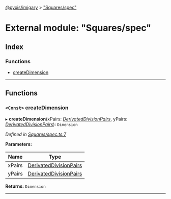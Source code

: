 [@pyxis/imigary](../README.md) > ["Squares/spec"](../modules/_squares_spec_.md)

# External module: "Squares/spec"

## Index

### Functions

* [createDimension](_squares_spec_.md#createdimension)

---

## Functions

<a id="createdimension"></a>

### `<Const>` createDimension

▸ **createDimension**(xPairs: *[DerivatedDivisionPairs](_division_types_.md#derivateddivisionpairs)*, yPairs: *[DerivatedDivisionPairs](_division_types_.md#derivateddivisionpairs)*): `Dimension`

*Defined in [Squares/spec.ts:7](https://github.com/creaux/pyxis/blob/04ce533/packages/imigary/src/Squares/spec.ts#L7)*

**Parameters:**

| Name | Type |
| ------ | ------ |
| xPairs | [DerivatedDivisionPairs](_division_types_.md#derivateddivisionpairs) |
| yPairs | [DerivatedDivisionPairs](_division_types_.md#derivateddivisionpairs) |

**Returns:** `Dimension`

___

